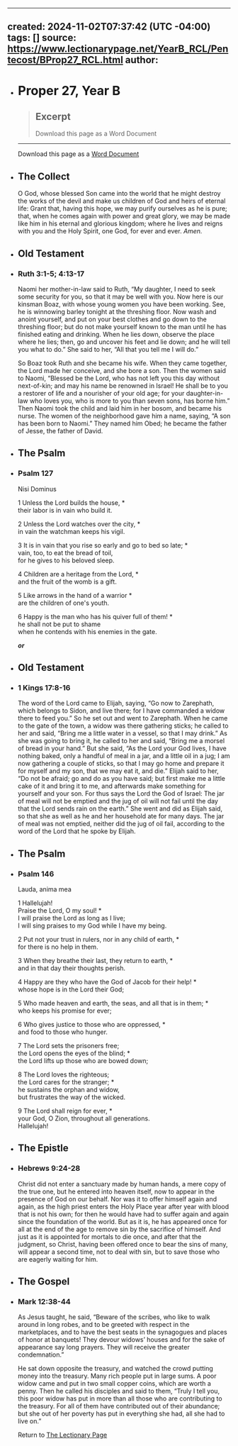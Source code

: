 - ---
  created: 2024-11-02T07:37:42 (UTC -04:00)
  tags: []
  source: https://www.lectionarypage.net/YearB_RCL/Pentecost/BProp27_RCL.html
  author: 
  ---
- # Proper 27, Year B
  
  > ## Excerpt
  > Download this page as a Word Document
  
  ---
  Download this page as a [Word Document](https://www.lectionarypage.net/YearB_RCL/Pentecost/BProp27_RCL.docx)
- ## The Collect
  
  O God, whose blessed Son came into the world that he might destroy the works of the devil and make us children of God and heirs of eternal life: Grant that, having this hope, we may purify ourselves as he is pure; that, when he comes again with power and great glory, we may be made like him in his eternal and glorious kingdom; where he lives and reigns with you and the Holy Spirit, one God, for ever and ever. *Amen.*
- ## Old Testament
- ### Ruth 3:1-5; 4:13-17
  
  Naomi her mother-in-law said to Ruth, “My daughter, I need to seek some security for you, so that it may be well with you. Now here is our kinsman Boaz, with whose young women you have been working. See, he is winnowing barley tonight at the threshing floor. Now wash and anoint yourself, and put on your best clothes and go down to the threshing floor; but do not make yourself known to the man until he has finished eating and drinking. When he lies down, observe the place where he lies; then, go and uncover his feet and lie down; and he will tell you what to do.” She said to her, “All that you tell me I will do.”
  
  So Boaz took Ruth and she became his wife. When they came together, the Lord made her conceive, and she bore a son. Then the women said to Naomi, “Blessed be the Lord, who has not left you this day without next-of-kin; and may his name be renowned in Israel! He shall be to you a restorer of life and a nourisher of your old age; for your daughter-in-law who loves you, who is more to you than seven sons, has borne him.” Then Naomi took the child and laid him in her bosom, and became his nurse. The women of the neighborhood gave him a name, saying, “A son has been born to Naomi.” They named him Obed; he became the father of Jesse, the father of David.
- ## The Psalm
- ### Psalm 127
  
  Nisi Dominus
  
  1 Unless the Lord builds the house, \*  
  their labor is in vain who build it.
  
  2 Unless the Lord watches over the city, \*  
  in vain the watchman keeps his vigil.
  
  3 It is in vain that you rise so early and go to bed so late; \*  
  vain, too, to eat the bread of toil,  
  for he gives to his beloved sleep.
  
  4 Children are a heritage from the Lord, \*  
  and the fruit of the womb is a gift.
  
  5 Like arrows in the hand of a warrior \*  
  are the children of one's youth.
  
  6 Happy is the man who has his quiver full of them! \*  
  he shall not be put to shame  
  when he contends with his enemies in the gate.
  
  ***or***
- ## Old Testament
- ### 1 Kings 17:8-16
  
  The word of the Lord came to Elijah, saying, “Go now to Zarephath, which belongs to Sidon, and live there; for I have commanded a widow there to feed you.” So he set out and went to Zarephath. When he came to the gate of the town, a widow was there gathering sticks; he called to her and said, “Bring me a little water in a vessel, so that I may drink.” As she was going to bring it, he called to her and said, “Bring me a morsel of bread in your hand.” But she said, “As the Lord your God lives, I have nothing baked, only a handful of meal in a jar, and a little oil in a jug; I am now gathering a couple of sticks, so that I may go home and prepare it for myself and my son, that we may eat it, and die.” Elijah said to her, “Do not be afraid; go and do as you have said; but first make me a little cake of it and bring it to me, and afterwards make something for yourself and your son. For thus says the Lord the God of Israel: The jar of meal will not be emptied and the jug of oil will not fail until the day that the Lord sends rain on the earth.” She went and did as Elijah said, so that she as well as he and her household ate for many days. The jar of meal was not emptied, neither did the jug of oil fail, according to the word of the Lord that he spoke by Elijah.
- ## The Psalm
- ### Psalm 146
  
  Lauda, anima mea
  
  1 Hallelujah!  
  Praise the Lord, O my soul! \*  
  I will praise the Lord as long as I live;  
  I will sing praises to my God while I have my being.
  
  2 Put not your trust in rulers, nor in any child of earth, \*  
  for there is no help in them.
  
  3 When they breathe their last, they return to earth, \*  
  and in that day their thoughts perish.
  
  4 Happy are they who have the God of Jacob for their help! \*  
  whose hope is in the Lord their God;
  
  5 Who made heaven and earth, the seas, and all that is in them; \*  
  who keeps his promise for ever;
  
  6 Who gives justice to those who are oppressed, \*  
  and food to those who hunger.
  
  7 The Lord sets the prisoners free;  
  the Lord opens the eyes of the blind; \*  
  the Lord lifts up those who are bowed down;
  
  8 The Lord loves the righteous;  
  the Lord cares for the stranger; \*  
  he sustains the orphan and widow,  
  but frustrates the way of the wicked.
  
  9 The Lord shall reign for ever, \*  
  your God, O Zion, throughout all generations.  
  Hallelujah!
- ## The Epistle
- ### Hebrews 9:24-28
  
  Christ did not enter a sanctuary made by human hands, a mere copy of the true one, but he entered into heaven itself, now to appear in the presence of God on our behalf. Nor was it to offer himself again and again, as the high priest enters the Holy Place year after year with blood that is not his own; for then he would have had to suffer again and again since the foundation of the world. But as it is, he has appeared once for all at the end of the age to remove sin by the sacrifice of himself. And just as it is appointed for mortals to die once, and after that the judgment, so Christ, having been offered once to bear the sins of many, will appear a second time, not to deal with sin, but to save those who are eagerly waiting for him.
- ## The Gospel
- ### Mark 12:38-44
  
  As Jesus taught, he said, “Beware of the scribes, who like to walk around in long robes, and to be greeted with respect in the marketplaces, and to have the best seats in the synagogues and places of honor at banquets! They devour widows’ houses and for the sake of appearance say long prayers. They will receive the greater condemnation.”
  
  He sat down opposite the treasury, and watched the crowd putting money into the treasury. Many rich people put in large sums. A poor widow came and put in two small copper coins, which are worth a penny. Then he called his disciples and said to them, “Truly I tell you, this poor widow has put in more than all those who are contributing to the treasury. For all of them have contributed out of their abundance; but she out of her poverty has put in everything she had, all she had to live on.”
  
  Return to [The Lectionary Page](http://lectionarypage.net/)
